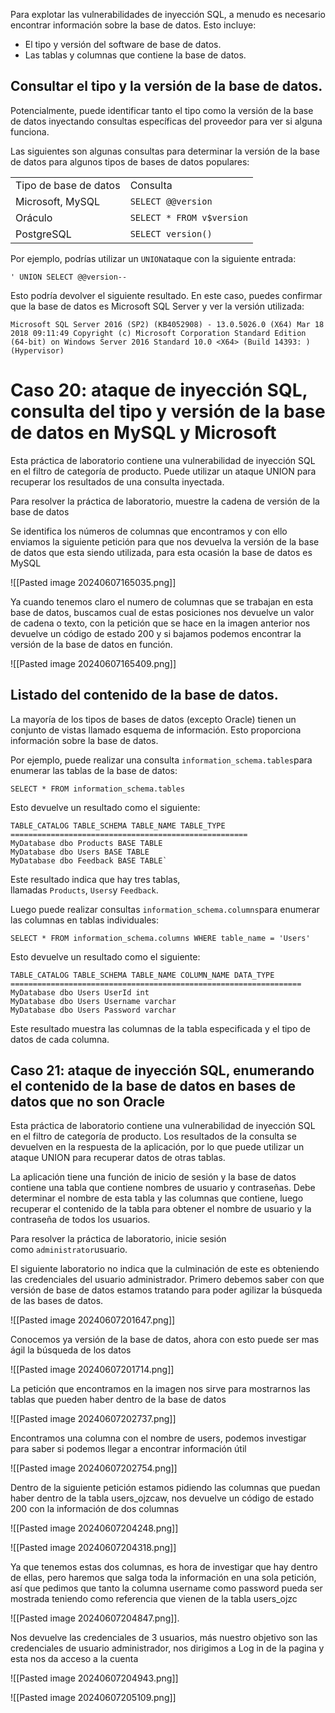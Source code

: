 
Para explotar las vulnerabilidades de inyección SQL, a menudo es necesario encontrar información sobre la base de datos. Esto incluye:

- El tipo y versión del software de base de datos.
- Las tablas y columnas que contiene la base de datos.

## Consultar el tipo y la versión de la base de datos.

Potencialmente, puede identificar tanto el tipo como la versión de la base de datos inyectando consultas específicas del proveedor para ver si alguna funciona.

Las siguientes son algunas consultas para determinar la versión de la base de datos para algunos tipos de bases de datos populares:

|                       |                           |
| --------------------- | ------------------------- |
| Tipo de base de datos | Consulta                  |
| Microsoft, MySQL      | `SELECT @@version`        |
| Oráculo               | `SELECT * FROM v$version` |
| PostgreSQL            | `SELECT version()`        |

Por ejemplo, podrías utilizar un `UNION`ataque con la siguiente entrada:

`' UNION SELECT @@version--`

Esto podría devolver el siguiente resultado. En este caso, puedes confirmar que la base de datos es Microsoft SQL Server y ver la versión utilizada:

`Microsoft SQL Server 2016 (SP2) (KB4052908) - 13.0.5026.0 (X64) Mar 18 2018 09:11:49 Copyright (c) Microsoft Corporation Standard Edition (64-bit) on Windows Server 2016 Standard 10.0 <X64> (Build 14393: ) (Hypervisor)`

# Caso 20: ataque de inyección SQL, consulta del tipo y versión de la base de datos en MySQL y Microsoft

Esta práctica de laboratorio contiene una vulnerabilidad de inyección SQL en el filtro de categoría de producto. Puede utilizar un ataque UNION para recuperar los resultados de una consulta inyectada.

Para resolver la práctica de laboratorio, muestre la cadena de versión de la base de datos

Se identifica los números de columnas que encontramos y con ello enviamos la siguiente petición para que nos devuelva la versión de la base de datos que esta siendo utilizada, para esta ocasión la base de datos es MySQL

![[Pasted image 20240607165035.png]]

Ya cuando tenemos claro el numero de columnas que se trabajan en esta base de datos, buscamos cual de estas posiciones nos devuelve un valor de cadena o texto, con la petición que se hace en la imagen anterior nos devuelve un código de estado 200 y si bajamos podemos encontrar la versión de la base de datos en función.

![[Pasted image 20240607165409.png]]

## Listado del contenido de la base de datos.

La mayoría de los tipos de bases de datos (excepto Oracle) tienen un conjunto de vistas llamado esquema de información. Esto proporciona información sobre la base de datos.

Por ejemplo, puede realizar una consulta `information_schema.tables`para enumerar las tablas de la base de datos:

`SELECT * FROM information_schema.tables`

Esto devuelve un resultado como el siguiente:
```
TABLE_CATALOG TABLE_SCHEMA TABLE_NAME TABLE_TYPE ===================================================== 
MyDatabase dbo Products BASE TABLE 
MyDatabase dbo Users BASE TABLE 
MyDatabase dbo Feedback BASE TABLE`
```

Este resultado indica que hay tres tablas, llamadas `Products`, `Users`y `Feedback`.

Luego puede realizar consultas `information_schema.columns`para enumerar las columnas en tablas individuales:

`SELECT * FROM information_schema.columns WHERE table_name = 'Users'`

Esto devuelve un resultado como el siguiente:

```
TABLE_CATALOG TABLE_SCHEMA TABLE_NAME COLUMN_NAME DATA_TYPE ================================================================= 
MyDatabase dbo Users UserId int 
MyDatabase dbo Users Username varchar 
MyDatabase dbo Users Password varchar
```

Este resultado muestra las columnas de la tabla especificada y el tipo de datos de cada columna.

## Caso 21: ataque de inyección SQL, enumerando el contenido de la base de datos en bases de datos que no son Oracle

Esta práctica de laboratorio contiene una vulnerabilidad de inyección SQL en el filtro de categoría de producto. Los resultados de la consulta se devuelven en la respuesta de la aplicación, por lo que puede utilizar un ataque UNION para recuperar datos de otras tablas.

La aplicación tiene una función de inicio de sesión y la base de datos contiene una tabla que contiene nombres de usuario y contraseñas. Debe determinar el nombre de esta tabla y las columnas que contiene, luego recuperar el contenido de la tabla para obtener el nombre de usuario y la contraseña de todos los usuarios.

Para resolver la práctica de laboratorio, inicie sesión como `administrator`usuario.

El siguiente laboratorio no indica que la culminación de este es obteniendo las credenciales del usuario administrador.
Primero debemos saber con que versión de base de datos estamos tratando para poder agilizar la búsqueda de las bases de datos.

![[Pasted image 20240607201647.png]]

Conocemos ya versión de la base de datos, ahora con esto puede ser mas ágil la búsqueda de los datos

![[Pasted image 20240607201714.png]]

La petición que encontramos en la imagen nos sirve para mostrarnos las tablas que pueden haber dentro de la base de datos

![[Pasted image 20240607202737.png]]

Encontramos una columna con el nombre de users, podemos investigar para saber si podemos llegar a encontrar información útil

![[Pasted image 20240607202754.png]]

Dentro de la siguiente petición estamos pidiendo las columnas que puedan haber dentro de la tabla users_ojzcaw, nos devuelve un código de estado 200 con la información de dos columnas

![[Pasted image 20240607204248.png]]

![[Pasted image 20240607204318.png]]

Ya que tenemos estas dos columnas, es hora de investigar que hay dentro de ellas, pero haremos que salga toda la información en una sola petición, así que pedimos que tanto la columna username como password pueda ser mostrada teniendo como referencia que vienen de la tabla users_ojzc

![[Pasted image 20240607204847.png]].

Nos devuelve las credenciales de 3 usuarios, más nuestro objetivo son las credenciales de usuario administrador, nos dirigimos a Log in de la pagina y esta nos da acceso a la cuenta

![[Pasted image 20240607204943.png]]

![[Pasted image 20240607205109.png]]
